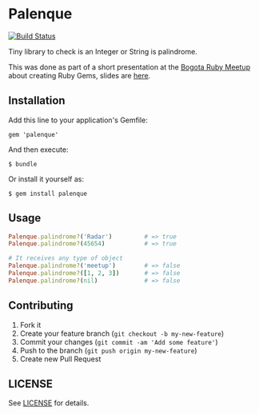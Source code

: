 # Palenque

[![Build
Status](https://travis-ci.org/sebasoga/palenque.png?branch=master)](https://travis-ci.org/sebasoga/palenque)

Tiny library to check is an Integer or String is palindrome.

This was done as part of a short presentation at the [Bogota Ruby Meetup](http://www.meetup.com/bogota-ruby-meetup/events/153932032/) about creating Ruby Gems, slides are [here](https://speakerdeck.com/sebasoga/building-a-ruby-gem).

## Installation

Add this line to your application's Gemfile:

    gem 'palenque'

And then execute:

    $ bundle

Or install it yourself as:

    $ gem install palenque

## Usage

````ruby
Palenque.palindrome?('Radar')         # => true 
Palenque.palindrome?(45654)           # => true 

# It receives any type of object
Palenque.palindrome?('meetup')        # => false
Palenque.palindrome?([1, 2, 3])       # => false
Palenque.palindrome?(nil)             # => false
````

## Contributing

1. Fork it
2. Create your feature branch (`git checkout -b my-new-feature`)
3. Commit your changes (`git commit -am 'Add some feature'`)
4. Push to the branch (`git push origin my-new-feature`)
5. Create new Pull Request

## LICENSE

See [LICENSE](https://github.com/sebasoga/palenque/blob/master/LICENSE.md) for details.
